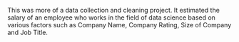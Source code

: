 This was more of a data collection and cleaning project. It estimated the salary of an employee who works in the field of data science based on various factors such as Company Name, Company Rating, Size of Company and Job Title.
